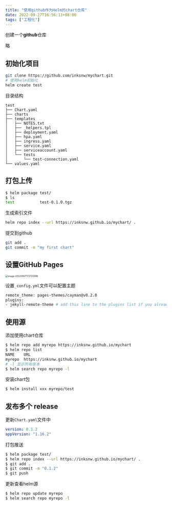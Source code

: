 ```yaml
---
title: "使用github作为Helm的chart仓库"
date: 2022-09-27T16:56:13+08:00
tags: ["工程化"]
---
```


创建一个**github**仓库

略

## 初始化项目

```bash
git clone https://github.com/inksnw/mychart.git
# 使用helm初始化
helm create test
```

目录结构

```
test
├── Chart.yaml
├── charts
├── templates
│   ├── NOTES.txt
│   ├── _helpers.tpl
│   ├── deployment.yaml
│   ├── hpa.yaml
│   ├── ingress.yaml
│   ├── service.yaml
│   ├── serviceaccount.yaml
│   └── tests
│       └── test-connection.yaml
└── values.yaml
```

## 打包上传

```bash
$ helm package test/
$ ls
test           test-0.1.0.tgz
```

生成索引文件

```bash
helm repo index --url https://inksnw.github.io/mychart/ .
```

提交到github

```bash
git add .
git commit -m "my first chart"
```

## 设置GitHub Pages

<img src="http://inksnw.asuscomm.com:3001/blog/使用github作为Helm的chart仓库_4702eb9bb1298308ea430cd67a2d0c70.png" alt="image-20220927172720598" style="zoom:50%;" />

设置`_config.yml`文件可以配置主题

```bash
remote_theme: pages-themes/cayman@v0.2.0
plugins:
- jekyll-remote-theme # add this line to the plugins list if you already have one
```

## 使用源

添加使用chart仓库

```bash
$ helm repo add myrepo https://inksnw.github.io/mychart
$ helm repo list
NAME  	URL                                   
myrepo	https://inksnw.github.io/mychart
# -l 显示所有版本
$ helm search repo myrepo -l 
```

安装chart包

```bash
$ helm install xxx myrepo/test
```

## 发布多个 release

更新`Chart.yaml`文件中 

```yaml
version: 0.1.2
appVersion: "1.16.2"
```

打包推送
```bash
$ helm package test/ 
$ helm repo index --url https://inksnw.github.io/mychart/ .
$ git add .
$ git commit -m "0.1.2"
$ git push
```

更新查看helm源

```bash
$ helm repo update myrepo
$ helm search repo myrepo -l
```

